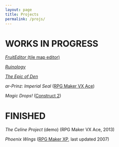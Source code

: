 ```yaml
---
layout: page
title: Projects
permalink: /projs/
---
```


# WORKS IN PROGRESS

[*FruitEditor* (tile map editor)][github-map]

[*Ruinology*](https://github.com/boaromayo/Ruinology)

[*The Epic of Den*](https://github.com/boaromayo/Den)

*ar-Prinz: Imperial Seal* ([RPG Maker VX Ace](https://en.wikipedia.org/wiki/RPG_Maker_VX_Ace))

*Magic Drops!* ([Construct 2](https://www.scirra.com/))

# FINISHED

*The Celine Project* (demo) (RPG Maker VX Ace, 2013)

*Phoenix Wings* ([RPG Maker XP][rmxp], last updated 2007)

[github-map]:   https://github.com/boaromayo/FruitEditor_v1_1
[github-ruin]:  https://github.com/boaromayo/Ruinology
[github-den]:   https://github.com/boaromayo/Den
[construct]:    https://www.scirra.com/construct2
[rmvxa]:        https://en.wikipedia.org/wiki/RPG_Maker_VX_Ace
[rmxp]:         https://en.wikipedia.org/wiki/RPG_Maker_XP
